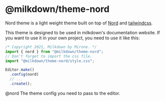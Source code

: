 # @milkdown/theme-nord

Nord theme is a light weight theme built on top of [Nord](https://www.nordtheme.com/) and [tailwindcss](https://tailwindcss.com/).

This theme is designed to be used in milkdown's documentation website.
If you want to use it in your own project, you need to use it like this:

```ts
/* Copyright 2021, Milkdown by Mirone. */
import { nord } from "@milkdown/theme-nord";
// Don't forget to import the css file.
import "@milkdown/theme-nord/style.css";

Editor.make()
  .config(nord)
  // ...
  .create();
```

@nord
The theme config you need to pass to the editor.
